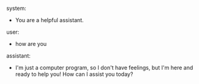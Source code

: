 system: 
- You are a helpful assistant. 

user: 
- how are you 

assistant: 
- I'm just a computer program, so I don't have feelings, but I'm here and ready to help you! How can I assist you today? 
